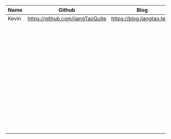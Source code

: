 | Name  | Github                           | Blog                        | Technical    |
| ----- | -------------------------------- | --------------------------- | ------------ |
| Kevin | https://github.com/jiangTaoQuite | https://blog.jiangtao.tech/ | Android/Java |
|       |                                  |                             |              |
|       |                                  |                             |              |
|       |                                  |                             |              |
|       |                                  |                             |              |
|       |                                  |                             |              |
|       |                                  |                             |              |
|       |                                  |                             |              |
|       |                                  |                             |              |
|       |                                  |                             |              |
|       |                                  |                             |              |
|       |                                  |                             |              |
|       |                                  |                             |              |
|       |                                  |                             |              |
|       |                                  |                             |              |
|       |                                  |                             |              |
|       |                                  |                             |              |
|       |                                  |                             |              |
|       |                                  |                             |              |
|       |                                  |                             |              |
|       |                                  |                             |              |
|       |                                  |                             |              |
|       |                                  |                             |              |
|       |                                  |                             |              |
|       |                                  |                             |              |
|       |                                  |                             |              |
|       |                                  |                             |              |
|       |                                  |                             |              |
|       |                                  |                             |              |
|       |                                  |                             |              |
|       |                                  |                             |              |
|       |                                  |                             |              |
|       |                                  |                             |              |
|       |                                  |                             |              |
|       |                                  |                             |              |
|       |                                  |                             |              |
|       |                                  |                             |              |
|       |                                  |                             |              |
|       |                                  |                             |              |
|       |                                  |                             |              |
|       |                                  |                             |              |
|       |                                  |                             |              |
|       |                                  |                             |              |
|       |                                  |                             |              |
|       |                                  |                             |              |
|       |                                  |                             |              |
|       |                                  |                             |              |
|       |                                  |                             |              |
|       |                                  |                             |              |
|       |                                  |                             |              |
|       |                                  |                             |              |
|       |                                  |                             |              |
|       |                                  |                             |              |
|       |                                  |                             |              |
|       |                                  |                             |              |
|       |                                  |                             |              |
|       |                                  |                             |              |
|       |                                  |                             |              |
|       |                                  |                             |              |